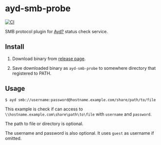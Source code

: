 ayd-smb-probe
=============

[![CI](https://github.com/macrat/ayd-smb-probe/actions/workflows/ci.yml/badge.svg)](https://github.com/macrat/ayd-smb-probe/actions/workflows/ci.yml)

SMB protocol plugin for [Ayd?](https://github.com/macrat/ayd) status check service.


## Install

1. Download binary from [release page](https://github.com/macrat/ayd-smb-probe/releases).

2. Save downloaded binary as `ayd-smb-probe` to somewhere directory that registered to PATH.


## Usage

``` shell
$ ayd smb://username:password@hostname.example.com/share/path/to/file
```

This example is check if can access to `\\hostname.example.com\share\path\to\file` with `username` and `password`.

The path to file or directory is optional.

The username and password is also optional. It uses `guest` as username if omitted.
